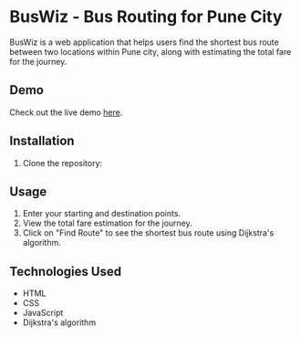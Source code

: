 # BusWiz - Bus Routing for Pune City

BusWiz is a web application that helps users find the shortest bus route between two locations within Pune city, along with estimating the total fare for the journey.

## Demo
Check out the live demo [here](https://samratjagtap.github.io/BusWiz---Bus-Routing-App/).

## Installation
1. Clone the repository:

## Usage
1. Enter your starting and destination points.
2. View the total fare estimation for the journey.
3. Click on "Find Route" to see the shortest bus route using Dijkstra's algorithm.

## Technologies Used
- HTML
- CSS
- JavaScript
- Dijkstra's algorithm
